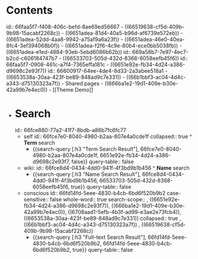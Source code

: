 # Contents
id:: 66faa5f7-f408-406c-befd-8ae69ed56667
	- ((66519638-cf5d-409b-9b98-15acabf2268c))
		- ((6651adea-81d4-40a5-b96d-af6739e572eb))
		- ((6651adea-52dd-4aa8-9942-a75af9a6a23f))
		- ((6651adea-46e0-40ea-8fc4-3ef394068b0f))
		- ((6651adea-f2f6-4c9e-80b4-ece0bb5038fb))
		- ((6651adea-e1ed-4884-93eb-5ebd6086b62b))
		  id:: 669a58b7-7e97-4ec7-b2cd-c606184747b7
	- ((66533703-505d-432d-8368-6058eefb45f6))
	  id:: 66faa5f7-0908-461c-a7f4-7365effa181c
	- ((6651e92e-fb34-4d24-a386-d9698c2e93f7))
	  id:: 66600917-64ee-4de4-8d33-2a3abee518a1
	- ((6653538a-30aa-423f-be89-848ad9c7e331))
	- ((66b1bbf3-ac04-4d4c-a343-d75130323a7f))
	- Shared pages
		- ((666ba1e2-19d1-409e-b30e-42a99b7e4ec0))
		- [[Theme Demo]]
- # Search
  id:: 66fce880-77a2-41f7-8bdb-a86b7fc6fc77
	- self
	  id:: 66fce7e0-8040-4980-b2aa-807e4a0cde1f
	  collapsed:: true
	  ^ **Term** search
		- {{search-query [:h3 "Term Search Result"], 66fce7e0-8040-4980-b2aa-807e4a0cde1f, 6651e92e-fb34-4d24-a386-d9698c2e93f7, false}}
		  query-table:: false
	- wiki:
	  id:: 66fce8d4-0434-4dd0-941f-4f3bd9b1b456
	  ^ **Name** search
		- {{search-query [:h3 "Name Search Result"], 66fce8d4-0434-4dd0-941f-4f3bd9b1b456, 66533703-505d-432d-8368-6058eefb45f6, true}}
		  query-table:: false
	- conscious
	  id:: 66fd14fd-5eee-4830-b4cb-6bd6f520b9b2
	  case-sensitive:: false
	  whole-word:: true
	  search-scope:: , ((6651e92e-fb34-4d24-a386-d9698c2e93f7)), ((666ba1e2-19d1-409e-b30e-42a99b7e4ec0)), ((6708aad1-5efb-4b3f-ad99-e3ae2e73fcb4)), ((6653538a-30aa-423f-be89-848ad9c7e331))
	  collapsed:: true
	   , ((66b1bbf3-ac04-4d4c-a343-d75130323a7f))
	  , ((66519638-cf5d-409b-9b98-15acabf2268c))
		- {{search-query [:h3 "Full-text Search Result"], 66fd14fd-5eee-4830-b4cb-6bd6f520b9b2, 66fd14fd-5eee-4830-b4cb-6bd6f520b9b2, true}}
		  query-table:: false